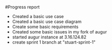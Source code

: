 #Progress report
* Created a basic use case
* Created a basic use case diagram
* Create some basic requirements
* Created some basic issues in my fork of augur
* started augur instance at 3.16.124.82
* create sprint 1 branch at "stuart-sprint-1"

